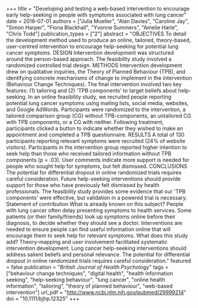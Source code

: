 +++
title = "Developing and testing a web-based intervention to encourage early help-seeking in people with symptoms associated with lung cancer"
date = 2018-07-01
authors = ["Julia Mueller", "Alan Davies", "Caroline Jay", "Simon Harper", "Fiona Blackhall", "Yvonne Summers", "Amelie Harle", "Chris Todd"]
publication_types = ["2"]
abstract = "OBJECTIVES To detail the development method used to produce an online, tailored, theory-based, user-centred intervention to encourage help-seeking for potential lung cancer symptoms. DESIGN Intervention development was structured around the person-based approach. The feasibility study involved a randomized controlled trial design. METHODS Intervention development drew on qualitative inquiries, the Theory of Planned Behaviour (TPB), and identifying concrete mechanisms of change to implement in the intervention (Behaviour Change Techniques). The final intervention involved two key features: (1) tailoring and (2) 'TPB components' to target beliefs about help-seeking. In an online feasibility study, we recruited people reporting potential lung cancer symptoms using mailing lists, social media, websites, and Google AdWords. Participants were randomized to the intervention, a tailored comparison group (CG) without TPB-components, an untailored CG with TPB components, or a CG with neither. Following treatment, participants clicked a button to indicate whether they wished to make an appointment and completed a TPB questionnaire. RESULTS A total of 130 participants reporting relevant symptoms were recruited (24% of website visitors). Participants in the intervention group reported higher intention to seek help than those who received tailored information without TPB components (p = .03). User comments indicate more support is needed for people who sought help for symptoms, but felt dismissed. CONCLUSIONS The potential for differential dropout in online randomized trials requires careful consideration. Future help-seeking interventions should provide support for those who have previously felt dismissed by health professionals. The feasibility study provides some evidence that our 'TPB components' were effective, but validation in a powered trial is necessary. Statement of contribution What is already known on this subject? People with lung cancer often delay presenting symptoms to health services. Some patients (or their family/friends) look up symptoms online before their diagnosis, to decide whether they should see a doctor. Interventions are needed to ensure people can find useful information online that will encourage them to seek help for relevant symptoms. What does this study add? Theory-mapping and user involvement facilitated systematic intervention development. Lung cancer help-seeking interventions should address salient beliefs and personal relevance. The potential for differential dropout in online randomized trials requires careful consideration."
featured = false
publication = "*British Journal of Health Psychology*"
tags = ["behaviour change techniques", "digital health", "health information seeking", "help-seeking behaviour", "lung cancer", "online health information", "tailoring", "theory of planned behaviour", "web-based intervention"]
url_pdf = "http://www.ncbi.nlm.nih.gov/pubmed/29999214"
doi = "10.1111/bjhp.12325"
+++

